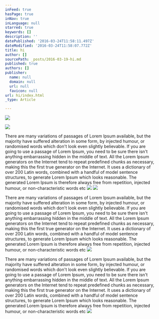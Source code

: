 ```yaml
---
inFeed: true
hasPage: true
inNav: true
inLanguage: null
starred: true
keywords: []
description: ''
datePublished: '2016-03-24T11:58:11.497Z'
dateModified: '2016-03-24T11:58:07.772Z'
title: hi
author: []
sourcePath: _posts/2016-03-19-hi.md
published: true
authors: []
publisher:
  name: null
  domain: null
  url: null
  favicon: null
url: hi/index.html
_type: Article

---
```

![](https://the-grid-user-content.s3-us-west-2.amazonaws.com/a8d90311-5017-41a1-8b32-cd8e120bf063.jpg)

  
![](https://the-grid-user-content.s3-us-west-2.amazonaws.com/c75585b9-34dd-46da-9569-30a4b7998d6e.jpg)

There are many variations of passages of Lorem Ipsum available, but the majority have suffered alteration in some form, by injected humour, or randomised words which don't look even slightly believable. If you are going to use a passage of Lorem Ipsum, you need to be sure there isn't anything embarrassing hidden in the middle of text. All the Lorem Ipsum generators on the Internet tend to repeat predefined chunks as necessary, making this the first true generator on the Internet. It uses a dictionary of over 200 Latin words, combined with a handful of model sentence structures, to generate Lorem Ipsum which looks reasonable. The generated Lorem Ipsum is therefore always free from repetition, injected humour, or non-characteristic words etc
![](https://the-grid-user-content.s3-us-west-2.amazonaws.com/3a3bd7b5-fdfc-404d-bf6c-50d21afb92a5.jpg)
![](https://the-grid-user-content.s3-us-west-2.amazonaws.com/9d51cbf5-40c5-433b-89cd-00c6942700e7.jpg)

There are many variations of passages of Lorem Ipsum available, but the majority have suffered alteration in some form, by injected humour, or randomised words which don't look even slightly believable. If you are going to use a passage of Lorem Ipsum, you need to be sure there isn't anything embarrassing hidden in the middle of text. All the Lorem Ipsum generators on the Internet tend to repeat predefined chunks as necessary, making this the first true generator on the Internet. It uses a dictionary of over 200 Latin words, combined with a handful of model sentence structures, to generate Lorem Ipsum which looks reasonable. The generated Lorem Ipsum is therefore always free from repetition, injected humour, or non-characteristic words etc
![](https://the-grid-user-content.s3-us-west-2.amazonaws.com/05e49bba-96e5-4adf-9418-2d840b47acfd.jpg)

There are many variations of passages of Lorem Ipsum available, but the majority have suffered alteration in some form, by injected humour, or randomised words which don't look even slightly believable. If you are going to use a passage of Lorem Ipsum, you need to be sure there isn't anything embarrassing hidden in the middle of text. All the Lorem Ipsum generators on the Internet tend to repeat predefined chunks as necessary, making this the first true generator on the Internet. It uses a dictionary of over 200 Latin words, combined with a handful of model sentence structures, to generate Lorem Ipsum which looks reasonable. The generated Lorem Ipsum is therefore always free from repetition, injected humour, or non-characteristic words etc
![](https://the-grid-user-content.s3-us-west-2.amazonaws.com/ec3649e1-3bc5-4efa-ad02-9c5ec919c037.jpg)